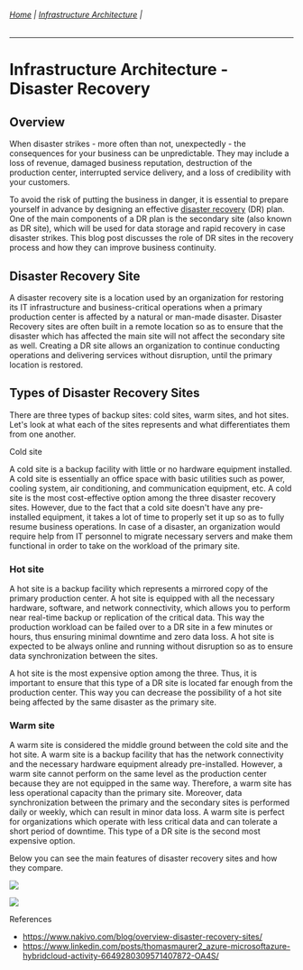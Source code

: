 ###### [Home](https://github.com/RyKaj/Documentation/blob/master/README.md) | [Infrastructure Architecture](https://github.com/RyKaj/Documentation/tree/master/InfrastructureArchitecture/README.md) |
------------

Infrastructure Architecture - Disaster Recovery
=============================================

Overview
--------

When disaster strikes - more often than not, unexpectedly - the
consequences for your business can be unpredictable. They may include a
loss of revenue, damaged business reputation, destruction of the
production center, interrupted service delivery, and a loss of
credibility with your customers.

To avoid the risk of putting the business in danger, it is essential to
prepare yourself in advance by designing an effective [disaster recovery](https://www.nakivo.com/vm-disaster-recovery/) (DR)
plan. One of the main components of a DR plan is the secondary site
(also known as DR site), which will be used for data storage and rapid
recovery in case disaster strikes. This blog post discusses the role of
DR sites in the recovery process and how they can improve business
continuity.

Disaster Recovery Site
----------------------

A disaster recovery site is a location used by an organization for
restoring its IT infrastructure and business-critical operations when a
primary production center is affected by a natural or man-made disaster.
Disaster Recovery sites are often built in a remote location so as to
ensure that the disaster which has affected the main site will not
affect the secondary site as well. Creating a DR site allows an
organization to continue conducting operations and delivering services
without disruption, until the primary location is restored.

Types of Disaster Recovery Sites
--------------------------------

There are three types of backup sites: cold sites, warm sites, and hot
sites. Let's look at what each of the sites represents and what
differentiates them from one another.

Cold site

A cold site is a backup facility with little or no hardware equipment
installed. A cold site is essentially an office space with basic
utilities such as power, cooling system, air conditioning, and
communication equipment, etc. A cold site is the most cost-effective
option among the three disaster recovery sites. However, due to the fact
that a cold site doesn't have any pre-installed equipment, it takes a
lot of time to properly set it up so as to fully resume business
operations. In case of a disaster, an organization would require help
from IT personnel to migrate necessary servers and make them functional
in order to take on the workload of the primary site.

### Hot site

A hot site is a backup facility which represents a mirrored copy of the
primary production center. A hot site is equipped with all the necessary
hardware, software, and network connectivity, which allows you to
perform near real-time backup or replication of the critical data. This
way the production workload can be failed over to a DR site in a few
minutes or hours, thus ensuring minimal downtime and zero data loss. A
hot site is expected to be always online and running without disruption
so as to ensure data synchronization between the sites.

A hot site is the most expensive option among the three. Thus, it is
important to ensure that this type of a DR site is located far enough
from the production center. This way you can decrease the possibility of
a hot site being affected by the same disaster as the primary site.

### Warm site

A warm site is considered the middle ground between the cold site and
the hot site. A warm site is a backup facility that has the network
connectivity and the necessary hardware equipment already pre-installed.
However, a warm site cannot perform on the same level as the production
center because they are not equipped in the same way. Therefore, a warm
site has less operational capacity than the primary site. Moreover, data
synchronization between the primary and the secondary sites is performed
daily or weekly, which can result in minor data loss. A warm site is
perfect for organizations which operate with less critical data and can
tolerate a short period of downtime. This type of a DR site is the
second most expensive option.

Below you can see the main features of disaster recovery sites and how
they compare.

![](https://github.com/RyKaj/Documentation/tree/master/InfrastructureArchitecture/attachments/463534690.jpg)

![](https://github.com/RyKaj/Documentation/tree/master/InfrastructureArchitecture/attachments/463534691.jpg)

References

-   <https://www.nakivo.com/blog/overview-disaster-recovery-sites/>
-   <https://www.linkedin.com/posts/thomasmaurer2_azure-microsoftazure-hybridcloud-activity-6649280309571407872-OA4S/>



 



